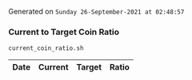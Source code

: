 Generated on `Sunday 26-September-2021 at 02:48:57`

### Current to Target Coin Ratio
`current_coin_ratio.sh`

Date|Current|Target|Ratio
---|---|---|---
